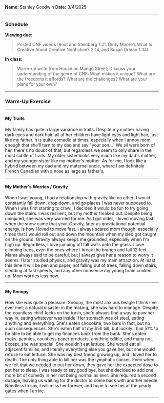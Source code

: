 **Name:** Stanley Goodwin
**Date:** 3/4/2025

---
### Schedule
**Viewing due:**
> Posted CNF videos (Root and Steinberg 1:21, Dinty Moore’s What Is Creative About Creative Nonfiction? 2:14, and Susan Orlean 1:34)  

**In class:**
> Warm-up write from House on Mango Street; Discuss your understanding of the genre of CNF: What makes it unique? What are the freedoms it affords? What are the challenges? What are your plans for your own?

---
### Warm-Up Exercise
---
#### My Traits
My family has quite a large variance in traits. Despite my mother having dark eyes and dark hair, all of her children have light eyes and light hair, just like my father. It is quite comedic at times, especially when I annoy mom enough that she'll turn to my dad and say "your son..." We all were born of her, there's no doubt of that, but regardless we seem to only share in the most subtle of traits. My older sister looks very much like my dad's mother, and my younger sister like my mother's mother. As for me, I look like a hybrid between my dad and my maternal uncle, where I am definitely French Canadian with a nose as large as father's. 

---
#### My Mother's Worries / Gravity
When I was young, I had a relationship with gravity like no other. I would constantly fall down, drop down, and go places I was never supposed to. When I was first starting to crawl, I decided it would be fun to try going down the stairs. I was resilient, but my mother freaked out. Despite being uninjured, she was very worried for me. As I got older, I loved moving fast when the snow came that year. Gravity, later as gravitational potential energy, is how I loved to move fast. I always scared mom though, especially times that I would roll out and down the mountain when my sled got caught on the ground. Gravity always keeps me grounded, especially when I'm high up. Regardless, I love jumping off tall walls onto the grass. I love climbing trees, even the ones where I break the branch and fall 12 feet. Mama always said to be careful, but I always give her a reason to worry it seems. I later studied physics, and gravity was my main attraction. At least this time it will be pen and paper, not falling out of trees, falling down stairs, sledding at fast speeds, and any other nonsense my young brain cooked up. Mom worries less now.

---
#### My Snoopy
How she was quite a pleasure. Snoopy, the most anxious beagle I think I've ever met; a natural disaster in the making, she was hard to manage. Despite the countless child-locks on the trash, she'd always find a way to paw her way in, eating whatever was inside. Her stomach was of steel, eating anything and everything. She's eaten chocolate, two bars in fact, but no such consequences. She's eaten half of my $50 bill, but luckily I had 51% to be able to be able to get my finances back from the bank. She's eaten rocks, pennies, countless paper products, anything edible, and many not. Except, she was special. She wouldn't eat lettuce. She would eat all adjacent families, and literally everything else you gave her, but she would refuse to eat lettuce. She was my best friend growing up, and I loved her to death. The only thing able to kill her was the lymphatic cancer. Even when we felt that we needed to put her down, they gave her the expected dose to put her to sleep. I was ready to say good bye, but she decided to add one more bit of comedy in her not being normal as ever. She required a second dosage, leaving us waiting for the doctor to come back with another needle. Needless to say, I will miss her forever, and hope to see her at the pearly gates when I arrive.

---
